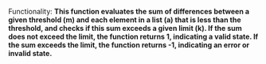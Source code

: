 Functionality: **This function evaluates the sum of differences between a given threshold (m) and each element in a list (a) that is less than the threshold, and checks if this sum exceeds a given limit (k). If the sum does not exceed the limit, the function returns 1, indicating a valid state. If the sum exceeds the limit, the function returns -1, indicating an error or invalid state.**